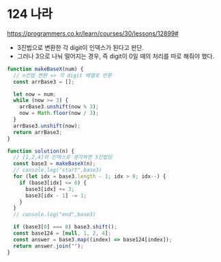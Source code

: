 # 124 나라

https://programmers.co.kr/learn/courses/30/lessons/12899#

- 3진법으로 변환한 각 digit이 인덱스가 된다고 판단.
- 그러나 3으로 나눠 떨어지는 경우, 즉 digit이 0일 때의 처리를 따로 해줘야 했다.

```js
function makeBaseX(num) {
  // n진법 변환 => 각 digit 배열로 반환
  const arrBase3 = [];

  let now = num;
  while (now >= 3) {
    arrBase3.unshift(now % 3);
    now = Math.floor(now / 3);
  }
  arrBase3.unshift(now);
  return arrBase3;
}

function solution(n) {
  // [1,2,4]의 인덱스로 생각하면 3진법임
  const base3 = makeBaseX(n);
  // console.log("start",base3)
  for (let idx = base3.length - 1; idx > 0; idx--) {
    if (base3[idx] <= 0) {
      base3[idx] += 3;
      base3[idx - 1] -= 1;
    }
  }
  // console.log("end",base3)

  if (base3[0] === 0) base3.shift();
  const base124 = [null, 1, 2, 4];
  const answer = base3.map((index) => base124[index]);
  return answer.join("");
}
```
